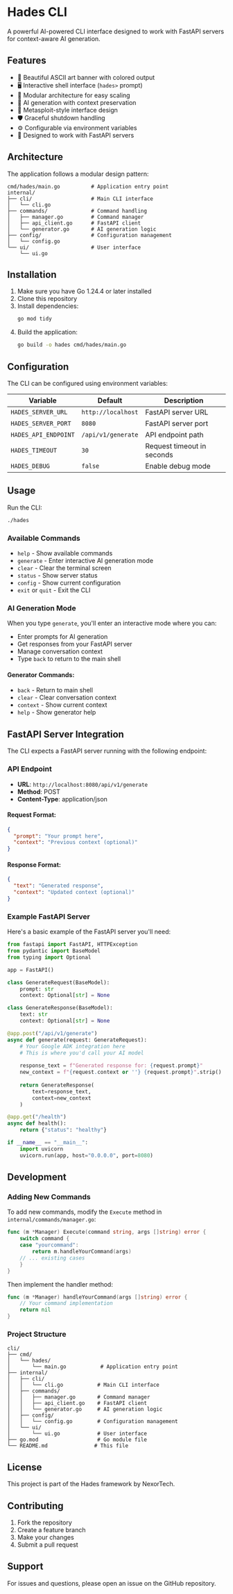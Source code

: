 # Hades CLI

A powerful AI-powered CLI interface designed to work with FastAPI servers for context-aware AI generation.

## Features

- 🎨 Beautiful ASCII art banner with colored output
- 🖥️ Interactive shell interface (`hades>` prompt)
- 🔄 Modular architecture for easy scaling
- 🤖 AI generation with context preservation
- 🎯 Metasploit-style interface design
- 🛡️ Graceful shutdown handling
- ⚙️ Configurable via environment variables
- 🔌 Designed to work with FastAPI servers

## Architecture

The application follows a modular design pattern:

```
cmd/hades/main.go          # Application entry point
internal/
├── cli/                   # Main CLI interface
│   └── cli.go
├── commands/              # Command handling
│   ├── manager.go         # Command manager
│   ├── api_client.go      # FastAPI client
│   └── generator.go       # AI generation logic
├── config/                # Configuration management
│   └── config.go
└── ui/                    # User interface
    └── ui.go
```

## Installation

1. Make sure you have Go 1.24.4 or later installed
2. Clone this repository
3. Install dependencies:
   ```bash
   go mod tidy
   ```
4. Build the application:
   ```bash
   go build -o hades cmd/hades/main.go
   ```

## Configuration

The CLI can be configured using environment variables:

| Variable | Default | Description |
|----------|---------|-------------|
| `HADES_SERVER_URL` | `http://localhost` | FastAPI server URL |
| `HADES_SERVER_PORT` | `8080` | FastAPI server port |
| `HADES_API_ENDPOINT` | `/api/v1/generate` | API endpoint path |
| `HADES_TIMEOUT` | `30` | Request timeout in seconds |
| `HADES_DEBUG` | `false` | Enable debug mode |

## Usage

Run the CLI:
```bash
./hades
```

### Available Commands

- `help` - Show available commands
- `generate` - Enter interactive AI generation mode
- `clear` - Clear the terminal screen
- `status` - Show server status
- `config` - Show current configuration
- `exit` or `quit` - Exit the CLI

### AI Generation Mode

When you type `generate`, you'll enter an interactive mode where you can:
- Enter prompts for AI generation
- Get responses from your FastAPI server
- Manage conversation context
- Type `back` to return to the main shell

#### Generator Commands:
- `back` - Return to main shell
- `clear` - Clear conversation context
- `context` - Show current context
- `help` - Show generator help

## FastAPI Server Integration

The CLI expects a FastAPI server running with the following endpoint:

### API Endpoint

- **URL**: `http://localhost:8080/api/v1/generate`
- **Method**: POST
- **Content-Type**: application/json

#### Request Format:
```json
{
  "prompt": "Your prompt here",
  "context": "Previous context (optional)"
}
```

#### Response Format:
```json
{
  "text": "Generated response",
  "context": "Updated context (optional)"
}
```

### Example FastAPI Server

Here's a basic example of the FastAPI server you'll need:

```python
from fastapi import FastAPI, HTTPException
from pydantic import BaseModel
from typing import Optional

app = FastAPI()

class GenerateRequest(BaseModel):
    prompt: str
    context: Optional[str] = None

class GenerateResponse(BaseModel):
    text: str
    context: Optional[str] = None

@app.post("/api/v1/generate")
async def generate(request: GenerateRequest):
    # Your Google ADK integration here
    # This is where you'd call your AI model
    
    response_text = f"Generated response for: {request.prompt}"
    new_context = f"{request.context or ''} {request.prompt}".strip()
    
    return GenerateResponse(
        text=response_text,
        context=new_context
    )

@app.get("/health")
async def health():
    return {"status": "healthy"}

if __name__ == "__main__":
    import uvicorn
    uvicorn.run(app, host="0.0.0.0", port=8080)
```

## Development

### Adding New Commands

To add new commands, modify the `Execute` method in `internal/commands/manager.go`:

```go
func (m *Manager) Execute(command string, args []string) error {
    switch command {
    case "yourcommand":
        return m.handleYourCommand(args)
    // ... existing cases
    }
}
```

Then implement the handler method:

```go
func (m *Manager) handleYourCommand(args []string) error {
    // Your command implementation
    return nil
}
```

### Project Structure

```
cli/
├── cmd/
│   └── hades/
│       └── main.go           # Application entry point
├── internal/
│   ├── cli/
│   │   └── cli.go           # Main CLI interface
│   ├── commands/
│   │   ├── manager.go       # Command manager
│   │   ├── api_client.go    # FastAPI client
│   │   └── generator.go     # AI generation logic
│   ├── config/
│   │   └── config.go        # Configuration management
│   └── ui/
│       └── ui.go            # User interface
├── go.mod                   # Go module file
└── README.md               # This file
```

## License

This project is part of the Hades framework by NexorTech.

## Contributing

1. Fork the repository
2. Create a feature branch
3. Make your changes
4. Submit a pull request

## Support

For issues and questions, please open an issue on the GitHub repository. 
